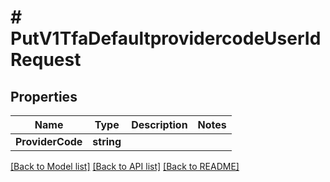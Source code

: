 # # PutV1TfaDefaultprovidercodeUserIdRequest


## Properties 


Name | Type | Description | Notes
------------ | ------------- | ------------- | -------------
**ProviderCode**| **string** |   |


[[Back to Model list]](../../README.md#models) [[Back to API list]](../../README.md#endpoints) [[Back to README]](../../README.md)


